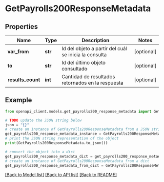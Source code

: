 # GetPayrolls200ResponseMetadata


## Properties

Name | Type | Description | Notes
------------ | ------------- | ------------- | -------------
**var_from** | **str** | Id del objeto a partir del cuál se inicia la consulta | [optional] 
**to** | **str** | Id del último objeto consultado | [optional] 
**results_count** | **int** | Cantidad de resultados retornados en la respuesta | [optional] 

## Example

```python
from openapi_client.models.get_payrolls200_response_metadata import GetPayrolls200ResponseMetadata

# TODO update the JSON string below
json = "{}"
# create an instance of GetPayrolls200ResponseMetadata from a JSON string
get_payrolls200_response_metadata_instance = GetPayrolls200ResponseMetadata.from_json(json)
# print the JSON string representation of the object
print(GetPayrolls200ResponseMetadata.to_json())

# convert the object into a dict
get_payrolls200_response_metadata_dict = get_payrolls200_response_metadata_instance.to_dict()
# create an instance of GetPayrolls200ResponseMetadata from a dict
get_payrolls200_response_metadata_from_dict = GetPayrolls200ResponseMetadata.from_dict(get_payrolls200_response_metadata_dict)
```
[[Back to Model list]](../README.md#documentation-for-models) [[Back to API list]](../README.md#documentation-for-api-endpoints) [[Back to README]](../README.md)


